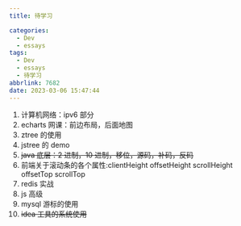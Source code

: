 ```yaml
---
title: 待学习

categories:
  - Dev
  - essays
tags:
  - Dev
  - essays
  - 待学习
abbrlink: 7682
date: 2023-03-06 15:47:44
---
```


1.  计算机网络：ipv6 部分
2.  echarts 网课：前边布局，后面地图
3.  ztree 的使用
4.  jstree 的 demo
5.  ~~java 底层：2 进制，10 进制，移位，源码，补码，反码~~
6.  前端关于滚动条的各个属性:clientHeight offsetHeight scrollHeight offsetTop scrollTop
7.  redis 实战
8.  js 高级
9.  mysql 游标的使用
10. ~~idea 工具的系统使用~~
